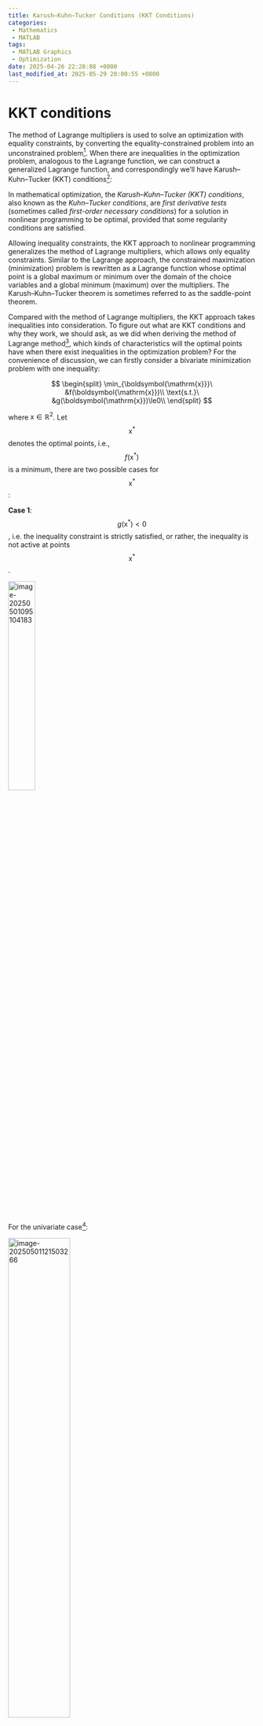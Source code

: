 ```yaml
---
title: Karush–Kuhn–Tucker Conditions (KKT Conditions)
categories:
 - Mathematics
 - MATLAB
tags:
 - MATLAB Graphics
 - Optimization
date: 2025-04-26 22:28:08 +0800
last_modified_at: 2025-05-29 20:00:55 +0800
---
```


# KKT conditions

The method of Lagrange multipliers is used to solve an optimization with equality constraints, by converting the equality-constrained problem into an unconstrained problem[^1]. When there are inequalities in the optimization problem, analogous to the Lagrange function, we can construct a generalized Lagrange function, and correspondingly we’ll have Karush–Kuhn–Tucker (KKT) conditions[^2]:

<div class="quote--left" markdown="1">

In mathematical optimization, the <i class="term">Karush–Kuhn–Tucker (KKT) conditions</i>, also known as the <i class="term">Kuhn–Tucker conditions</i>, are <i class="term">first derivative tests</i> (sometimes called <i class="term">first-order necessary conditions</i>) for a solution in nonlinear programming to be optimal, provided that some regularity conditions are satisfied.

Allowing inequality constraints, the KKT approach to nonlinear programming generalizes the method of Lagrange multipliers, which allows only equality constraints. Similar to the Lagrange approach, the constrained maximization (minimization) problem is rewritten as a Lagrange function whose optimal point is a global maximum or minimum over the domain of the choice variables and a global minimum (maximum) over the multipliers. The Karush–Kuhn–Tucker theorem is sometimes referred to as the saddle-point theorem.

</div>

Compared with the method of Lagrange multipliers, the KKT approach takes inequalities into consideration. To figure out what are KKT conditions and why they work, we should ask, as we did when deriving the method of Lagrange method[^1], which kinds of characteristics will the optimal points have when there exist inequalities in the optimization problem? For the convenience of discussion, we can firstly consider a bivariate minimization problem with one inequality:

$$
\begin{split}
\min_{\boldsymbol{\mathrm{x}}}\ &f(\boldsymbol{\mathrm{x}})\\
\text{s.t.}\ &g(\boldsymbol{\mathrm{x}})\le0\\
\end{split}
$$

where $\boldsymbol{\mathrm{x}}\in\mathbb{R}^2$. Let $$\boldsymbol{\mathrm{x}}^*$$ denotes the optimal points, i.e., $$f(\boldsymbol{\mathrm{x}}^*)$$ is a minimum, there are two possible cases for $$\boldsymbol{\mathrm{x}}^*$$:

**Case 1**: $$g(\boldsymbol{\mathrm{x}}^*)<0$$, i.e. the inequality constraint is strictly satisfied, or rather, the inequality is not active at points $$\boldsymbol{\mathrm{x}}^*$$.

<img src="https://raw.githubusercontent.com/HelloWorld-1017/blog-images-1/main/imgs/202505010951333.png" alt="image-20250501095104183" style="width:33%;" />

<div class="notice--primary" markdown="1">

For the univariate case[^3]:

<img src="https://raw.githubusercontent.com/HelloWorld-1017/blog-images-1/main/imgs/202505011215416.png" alt="image-20250501121503266" style="width:50%;" />

</div>

In this case, there is:

$$
g(\boldsymbol{\mathrm{x}}^*)<0\label{eq4}
$$

and because $\boldsymbol{\mathrm{x}}^*$ is optimal, we have:

$$
\nabla f(\boldsymbol{\mathrm{x}}^*)=\boldsymbol{\mathrm{0}}\label{eq1}
$$

**Case 2**: $$g(\boldsymbol{\mathrm{x}}^*)=0$$, i.e., the inequality is active at points $$\boldsymbol{\mathrm{x}}^*$$.

<img src="https://raw.githubusercontent.com/HelloWorld-1017/blog-images-1/main/imgs/202505011045601.png" alt="image-20250501104503465" style="width:33%;" />

<div class="notice--primary" markdown="1">

Similarly, for the univariate case:

<img src="https://raw.githubusercontent.com/HelloWorld-1017/blog-images-1/main/imgs/202505011255248.png" alt="image-20250501125510057" style="width:50%;" />

</div>

As can be seen from the figure, $$\boldsymbol{\mathrm{x}}^*$$ locates at the boundary of area where $$g(\boldsymbol{\mathrm{x}}^*)\le0$$ (i.e., gray area in the figure). Because $$\nabla g$$ points towards the direction where $$g$$ increases, <i class="emphasize">$\nabla g(\boldsymbol{\mathrm{x}}^*)$ points towards the outside of the gray area</i> (since points $$\boldsymbol{\mathrm{x}}$$ in the area satisfy $$g(\boldsymbol{\mathrm{x}})<0$$, whereas $$\boldsymbol{\mathrm{x}}$$ out of the area satisfy $$g(\boldsymbol{\mathrm{x}})>0$$). On the other hand, because $$\nabla f$$ points towards the the direction where $f$ increases and $$\boldsymbol{\mathrm{x}}^*$$ is a minimum, we have <i class="emphasize">$\nabla f(\boldsymbol{\mathrm{x}}^*)$ points towards to the inside of the gray area</i> (since if $$\nabla f(\boldsymbol{\mathrm{x}}^\ast)$$ points towards to the outside of the area, $f$ will further decreases along the direction inside of the area, then $$\boldsymbol{\mathrm{x}}^*$$ can’t stay at the boundary of area). Finally, we can conclude that, <i class="emphasize"> $\nabla g(\boldsymbol{\mathrm{x}}^\ast)$ and $\nabla f(\boldsymbol{\mathrm{x}}^\ast)$ are parallel (because $f$ and $g$ are tangent at $\boldsymbol{\mathrm{x}}^\ast$) and they are in an opposite direction</i>, that is:

$$
\nabla f(\boldsymbol{\mathrm{x}}^*)+\lambda\nabla g(\boldsymbol{\mathrm{x}}^*)=\boldsymbol{\mathrm{0}}\label{eq6}
$$

where:

$$
\lambda>0\label{eq7}
$$

and of course the constraint:

$$
g(\boldsymbol{\mathrm{x}}^*)=0\label{eq8}
$$


<br>

To include both cases, we can firstly rewrite $\eqref{eq1}$ as:

$$
\left\{
\begin{split}
& \nabla f(\boldsymbol{\mathrm{x}}^*)+\lambda\nabla g(\boldsymbol{\mathrm{x}}^*)=\boldsymbol{\mathrm{0}}\\
& \lambda=0
\end{split}\right.\label{eq5}
$$

Then, for the first case, $\eqref{eq4}$ and $\eqref{eq5}$, we have:

$$
\left\{
\begin{split}
& g(\boldsymbol{\mathrm{x}}^*)<0\\
& \nabla f(\boldsymbol{\mathrm{x}}^*)+\lambda\nabla g(\boldsymbol{\mathrm{x}}^*)=\boldsymbol{\mathrm{0}}\\
& \lambda=0
\end{split}\right.\label{eq2}
$$

and for the second one, $\eqref{eq6}$, $\eqref{eq7}$, and $\eqref{eq8}$:

$$
\left\{
\begin{split}
& g(\boldsymbol{\mathrm{x}}^*)=0\\
& \nabla f(\boldsymbol{\mathrm{x}}^*)+\lambda\nabla g(\boldsymbol{\mathrm{x}}^*)=\boldsymbol{\mathrm{0}}\\
& \lambda>0
\end{split}\right.\label{eq3}
$$

Finally, combine $\eqref{eq2}$ and $\eqref{eq3}$, we’ll have:

$$
\left\{
\begin{split}
&g(\boldsymbol{\mathrm{x}})\le0\ \text{is not active}
\left\{
\begin{split}
& g(\boldsymbol{\mathrm{x}}^*)<0\\
& \nabla f(\boldsymbol{\mathrm{x}}^*)+\lambda\nabla g(\boldsymbol{\mathrm{x}}^*)=\boldsymbol{\mathrm{0}}\\
& \lambda=0\\
\end{split}\right.\\
&g(\boldsymbol{\mathrm{x}})\le0\ \text{is active}
\left\{
\begin{split}
& g(\boldsymbol{\mathrm{x}}^*)=0\\
& \nabla f(\boldsymbol{\mathrm{x}}^*)+\lambda\nabla g(\boldsymbol{\mathrm{x}}^*)=\boldsymbol{\mathrm{0}}\\
& \lambda>0\\
\end{split}\right.
\end{split}\right.\notag
$$

Incorporate these two sets of constraints, we’ll have:

$$
\left\{
\begin{split}
& \nabla f(\boldsymbol{\mathrm{x}}^*)+\lambda\nabla g(\boldsymbol{\mathrm{x}}^*)=\boldsymbol{\mathrm{0}}\\
& g(\boldsymbol{\mathrm{x}}^*)\le0\\
& \lambda\ge0\\
& \lambda g(\boldsymbol{\mathrm{x}}^*)=0\\
\end{split}\right.\label{eq9}
$$

where $$\lambda g(\boldsymbol{\mathrm{x}}^*)=0$$ holds because for the first case, $$g(\boldsymbol{\mathrm{x}}^*)<0$$ and $$\lambda=0$$, and for the second case, $$g(\boldsymbol{\mathrm{x}}^*)=0$$ and $$\lambda>0$$.

So, we could conclude that, when $\boldsymbol{\mathrm{x}}^*$ is an optimal point, then conditions $\eqref{eq9}$ are satisfied, and these conditions $\eqref{eq9}$ are called KKT conditions. Among which[^3]:

- $$\nabla f(\boldsymbol{\mathrm{x}}^*)+\lambda\nabla g(\boldsymbol{\mathrm{x}}^*)=\boldsymbol{\mathrm{0}}$$ is the <i class="term">stationarity condition</i>, sometimes denoted as KKT1[^7]
- $g(\boldsymbol{\mathrm{x}}^*)\le0$ is the <i class="term">primal feasibility</i>
- $\lambda\ge0$ is the <i class="term">dual feasibility</i>, because $\lambda$ is also called as dual variables[^4]
- $\lambda g(\boldsymbol{\mathrm{x}}^*)=0$ is the <i class="term">complementary slackness</i> (or <i class="term">complementarity conditions</i>), sometimes denoted as KKT2[^7]

<br>

Although in the above text, we take a bivariate case with one-inequality to derive KKT conditions $\eqref{eq9}$, they are also available for the multi-variate case and when there are multiple inequality constraints and multiple equality constraints (by combining the method of Lagrange multipliers[^1]). Here is a relatively complete definition[^5]:

<div class="quote--left" markdown="1">

Suppose $\boldsymbol{\mathrm{x}}^*$ is a local minimum point of an inequality constrained problem:

$$
\begin{split}
\min_{\boldsymbol{\mathrm{x}}}\ &f(\boldsymbol{\mathrm{x}})\\
\text{s.t.}\ &h_i(\boldsymbol{\mathrm{x}})\le0,\ i=1,\cdots,l\\
\ &g_i(\boldsymbol{\mathrm{x}})=0,\ i=1,\cdots,m\\
\end{split}
$$

If $\boldsymbol{\mathrm{x}}^\ast$ is regular for all equality constraints and active inequality constraints, then there exists Lagrange/KKT multipliers $\lambda_1^\ast,\cdots,\lambda_m^\ast,\mu_1^\ast,\cdots,\mu_l^\ast$ such that:

$$
\nabla f(\boldsymbol{\mathrm{x}}^*)+\sum_{i=1}^m\lambda_i^*\nabla g_i(\boldsymbol{\mathrm{x}}^*)+\sum_{i=1}^l\mu_i^*\nabla h_i(\boldsymbol{\mathrm{x}}^*)=\boldsymbol{\mathrm{0}}
$$

$$
\mu_i^*h_i(\boldsymbol{\mathrm{x}}^*)=0,\ i=1,\cdots,l
$$

$$
\mu_i\ge0,\ i=1,\cdots,l
$$

$$
h_i(\boldsymbol{\mathrm{x}}^*)\le0,\ i=1,\cdots,l
$$

$$
g_i(\boldsymbol{\mathrm{x}}^*)=0,\ i=1,\cdots,m
$$

</div>

By the way, as can be seen, unlike the method of Lagrange multipliers, when there are inequalities we can’t get an *unconstrained* optimization problem by a certain of conversion --- some inequality constraints always exist.

Analogous to the method of Lagrange function, we can construct an auxiliary function, i.e., the generalized Lagrangian[^4]:

$$
\mathcal{L}(\boldsymbol{\mathrm{x}},\boldsymbol{\mathrm{\lambda}},\boldsymbol{\mathrm{\mu}})\equiv f(\boldsymbol{\mathrm{x}})+\sum_{i=1}^m\lambda_ig_i(\boldsymbol{\mathrm{x}})+\sum_{i=1}^l\mu_ih_i(\boldsymbol{\mathrm{x}})
$$

where $(\boldsymbol{\mathrm{\lambda}},\boldsymbol{\mathrm{\mu}})\in\mathbb{R}^l\times\mathbb{R}^m_+$, then we’ll have KKT conditions as the form:

$$
\nabla_{\boldsymbol{\mathrm{x}}}\mathcal{L}(\boldsymbol{\mathrm{x}},\boldsymbol{\mathrm{\lambda}},\boldsymbol{\mathrm{\mu}})=\boldsymbol{0}
$$

$$
\nabla_{\boldsymbol{\mathrm{\lambda}}}\mathcal{L}(\boldsymbol{\mathrm{x}},\boldsymbol{\mathrm{\lambda}},\boldsymbol{\mathrm{\mu}})=\boldsymbol{\mathrm{0}}
$$

$$
\boldsymbol{\mathrm{h}}(\boldsymbol{\mathrm{x}})\le\boldsymbol{\mathrm{0}}
$$

$$
\boldsymbol{\mathrm{\mu}}\ge\boldsymbol{\mathrm{0}}
$$

$$
\boldsymbol{\mathrm{\mu}}\odot\boldsymbol{\mathrm{h}}(\boldsymbol{\mathrm{x}})=\boldsymbol{\mathrm{0}}
$$

<br>

# Examples

## Example 1

<div id="example-1"></div>

Consider the minimization[^5]:

$$
\begin{split}
\min\ &x_1^2+x_2^2\\
\text{s.t.}\ &x_1+x_2=1\\
\ &x_2\le\alpha\\
\end{split}
$$

The KKT conditions are:

$$
\left\{\begin{split}
&\nabla_{\boldsymbol{\mathrm{x}}}(x_1^2+x_2^2)+\lambda\nabla_{\boldsymbol{\mathrm{x}}}(x_1+x_2-1)+\mu\nabla_{\boldsymbol{\mathrm{x}}}(x_2-\alpha)=0\\
&x_1+x_2-1=0\\
&x_2\le\alpha\\
&\mu\ge0\\
&\mu(x_2-\alpha)=0\\
\end{split}\right.
$$

i.e.

$$
\left\{\begin{split}
&2x_1+\lambda=0\\
&2x_2+\lambda+\mu=0\\
&x_1+x_2-1=0\\
&x_2\le\alpha\\
&\mu\ge0\\
&\mu(x_2-\alpha)=0\\
\end{split}\right.
$$

(1) When $\mu=0$, that is the inequality constraint is inactive:

$$
\left\{\begin{split}
&\mu=0\\
&2x_1+\lambda=0\\
&2x_2+\lambda=0\\
&x_1+x_2-1=0\\
&x_2\le\alpha\\
\end{split}\right.\Rightarrow
\left\{\begin{split}
&\mu=0\\
&x_1=x_2=\frac12\\
&\lambda=-1\\
&\alpha\ge\frac12
\end{split}\right.\Rightarrow
(\frac12,\frac12)\text{ if }\alpha\ge\frac12
$$

(2) When $\mu\ne0$, that is the inequality constraint is active:

$$
\left\{\begin{split}
&2x_1+\lambda=0\\
&2x_2+\lambda+\mu=0\\
&x_1+x_2-1=0\\
&\mu\ge0\\
&x_2=\alpha
\end{split}\right.\Rightarrow
\left\{\begin{split}
&x_1=1-\alpha\\
&x_2=\alpha\\
&\mu=2-4\alpha\ge0
\end{split}\right.
\Rightarrow
(1-\alpha,\alpha)\text{ if }\alpha\le\frac12
$$

So, whether the inequality constraint is active depends on whether $\alpha$ is less or equal than $\frac12$, for example:

(a) $\alpha=0$, then the inequality constraint is active:

```matlab
clc, clear, close all

fig = figure("Color", "w", "Position", [303,521.66,1900,564.66]);
tiledlayout(1,3)

nexttile
view([32.89,11.58])
helperPlot;

nexttile
view([90,0])
helperPlot;

nexttile
view([0,90])
sc = helperPlot;
sc(1).FaceAlpha = 0;

exportgraphics(fig, "fig1.jpg", "Resolution", 600)

function sc = helperPlot
x = -3:0.05:3;
y = -3:0.05:3;
[X, Y] = meshgrid(x, y);
fnc = @(x,y) (x.^2+y.^2);
f = fnc(X, Y);

alpha = 0;

level = min(min(f))-3;

hold(gca, "on")
box(gca, "on")
grid(gca, "on")
sc = surfc(X, Y, f, "EdgeColor", "none");

sc(1).FaceAlpha = 0.3;
sc(2).LineWidth = 1.5;
sc(2).LevelList = min(f,[],"all"):0.5:max(f,[],"all");

plot3(x, alpha*ones(size(x)), level*ones(size(x)), ...
    "LineWidth", 1.5, "Color", "k")
plot3(x, alpha*ones(size(x)), fnc(x, alpha*ones(size(x))), ...
    "LineWidth", 1.5, "Color", "k", "LineStyle", "--");
plot3(x, 1-x, level*ones(size(x)), "LineWidth", 1.5, "Color", "r")
plot3(x, 1-x, fnc(x, 1-x), "LineWidth", 1.5, "LineStyle", "--", "Color", "r")

x1 = 1;
y1 = 0;
fnc1 = fnc(x1, y1);
scatter3(x1, y1, fnc1, 20, "filled", ...
    "MarkerEdgeColor", "k", "MarkerFaceColor", "k")
scatter3(x1, y1, level, 20, "filled", ...
    "MarkerEdgeColor", "k", "MarkerFaceColor", "k")
plot3([x1, x1], [y1, y1], [level, fnc1], "LineWidth", 1.5, "LineStyle", "--", "Color", "k")
text(x1, y1, fnc1+0.5, "$(1, 0, 1)$", "Interpreter", "latex", "FontSize", 12)

xlabel("$x$", "Interpreter", "latex", "FontSize", 20)
ylabel("$y$", "Interpreter", "latex", "FontSize", 20)
zlabel("$f$", "Interpreter", "latex", "FontSize", 20)

xlim([min(x), max(x)])
ylim([min(y), max(y)])
end

```

![fig1](https://raw.githubusercontent.com/HelloWorld-1017/blog-images-1/main/imgs/202505261915598.jpg)

(b) $\alpha=\frac12$, then the inequality constraint can be viewed as active or inactive:

```matlab
clc, clear, close all

fig = figure("Color", "w", "Position", [303,521.66,1900,564.66]);
tiledlayout(1,3)

nexttile
view([32.89,11.58])
helperPlot;

nexttile
view([90,0])
helperPlot;

nexttile
view([0,90])
sc = helperPlot;
sc(1).FaceAlpha = 0;

exportgraphics(fig, "fig1.jpg", "Resolution", 600)

function sc = helperPlot
x = -3:0.05:3;
y = -3:0.05:3;
[X, Y] = meshgrid(x, y);
fnc = @(x,y) (x.^2+y.^2);
f = fnc(X, Y);

alpha = 1/2;

level = min(min(f))-3;

hold(gca, "on")
box(gca, "on")
grid(gca, "on")
sc = surfc(X, Y, f, "EdgeColor", "none");

sc(1).FaceAlpha = 0.3;
sc(2).LineWidth = 1.5;
sc(2).LevelList = min(f,[],"all"):0.5:max(f,[],"all");

plot3(x, alpha*ones(size(x)), level*ones(size(x)), ...
    "LineWidth", 1.5, "Color", "k")
plot3(x, alpha*ones(size(x)), fnc(x, alpha*ones(size(x))), ...
    "LineWidth", 1.5, "Color", "k", "LineStyle", "--");
plot3(x, 1-x, level*ones(size(x)), "LineWidth", 1.5, "Color", "r")
plot3(x, 1-x, fnc(x, 1-x), "LineWidth", 1.5, "LineStyle", "--", "Color", "r")

x1 = 1/2;
y1 = 1/2;
fnc1 = fnc(x1, y1);
scatter3(x1, y1, fnc1, 20, "filled", ...
    "MarkerEdgeColor", "k", "MarkerFaceColor", "k")
scatter3(x1, y1, level, 20, "filled", ...
    "MarkerEdgeColor", "k", "MarkerFaceColor", "k")
plot3([x1, x1], [y1, y1], [level, fnc1], "LineWidth", 1.5, "LineStyle", "--", "Color", "k")
text(x1, y1, fnc1+0.5, "$(1/2, 1/2, 1/2)$", "Interpreter", "latex", "FontSize", 12)

xlabel("$x$", "Interpreter", "latex", "FontSize", 20)
ylabel("$y$", "Interpreter", "latex", "FontSize", 20)
zlabel("$f$", "Interpreter", "latex", "FontSize", 20)

xlim([min(x), max(x)])
ylim([min(y), max(y)])
end

```

![fig1](https://raw.githubusercontent.com/HelloWorld-1017/blog-images-1/main/imgs/202505261916817.jpg)

(c) $\alpha=1$, then the inequality constraint is active:

```matlab
clc, clear, close all

fig = figure("Color", "w", "Position", [303,521.66,1900,564.66]);
tiledlayout(1,3)

nexttile
view([32.89,11.58])
helperPlot;

nexttile
view([90,0])
helperPlot;

nexttile
view([0,90])
sc = helperPlot;
sc(1).FaceAlpha = 0;

exportgraphics(fig, "fig1.jpg", "Resolution", 600)

function sc = helperPlot
x = -3:0.05:3;
y = -3:0.05:3;
[X, Y] = meshgrid(x, y);
fnc = @(x,y) (x.^2+y.^2);
f = fnc(X, Y);

alpha = 1;

level = min(min(f))-3;

hold(gca, "on")
box(gca, "on")
grid(gca, "on")
sc = surfc(X, Y, f, "EdgeColor", "none");

sc(1).FaceAlpha = 0.3;
sc(2).LineWidth = 1.5;
sc(2).LevelList = min(f,[],"all"):0.5:max(f,[],"all");

plot3(x, alpha*ones(size(x)), level*ones(size(x)), ...
    "LineWidth", 1.5, "Color", "k")
plot3(x, alpha*ones(size(x)), fnc(x, alpha*ones(size(x))), ...
    "LineWidth", 1.5, "Color", "k", "LineStyle", "--");
plot3(x, 1-x, level*ones(size(x)), "LineWidth", 1.5, "Color", "r")
plot3(x, 1-x, fnc(x, 1-x), "LineWidth", 1.5, "LineStyle", "--", "Color", "r")

x1 = 1/2;
y1 = 1/2;
fnc1 = fnc(x1, y1);
scatter3(x1, y1, fnc1, 20, "filled", ...
    "MarkerEdgeColor", "k", "MarkerFaceColor", "k")
scatter3(x1, y1, level, 20, "filled", ...
    "MarkerEdgeColor", "k", "MarkerFaceColor", "k")
plot3([x1, x1], [y1, y1], [level, fnc1], "LineWidth", 1.5, "LineStyle", "--", "Color", "k")
text(x1, y1, fnc1+0.5, "$(1/2, 1/2, 1/2)$", "Interpreter", "latex", "FontSize", 12)

xlabel("$x$", "Interpreter", "latex", "FontSize", 20)
ylabel("$y$", "Interpreter", "latex", "FontSize", 20)
zlabel("$f$", "Interpreter", "latex", "FontSize", 20)

xlim([min(x), max(x)])
ylim([min(y), max(y)])
end

```

![fig1](https://raw.githubusercontent.com/HelloWorld-1017/blog-images-1/main/imgs/202505261917703.jpg)

## Example 2

<div id="example-2"></div>

Consider the minimization[^5]:

$$
\begin{split}
\min\ &(x_1-2)^2+(x_2-1)^2\\
\text{s.t.}\ &x_1^2-x_2\le0\\
\ &x_1+x_2-2\le0\\
\end{split}
$$

The KKT conditions are:

$$
\left\{
\begin{split}
&\nabla_{\boldsymbol{\mathrm{x}}}\Big((x_1-2)^2+(x_2-1)^2\Big)+\mu_1\nabla_{\boldsymbol{\mathrm{x}}}(x_1^2-x_2)+\mu_2\nabla_{\boldsymbol{\mathrm{x}}}(x_1+x_2-2)=0\\
&x_1^2-x_2\le0\\
&x_1+x_2-2\le0\\
&\mu_1,\mu_2\ge0\\
&\mu_1(x_1^2-x_2)=0\\
&\mu_2(x_1+x_2-2)=0\\
\end{split}
\right.
$$

i.e.

$$
\left\{
\begin{split}
&2(x_1-2)+2\mu_1x_1+\mu_2=0\\
&2(x_2-1)-\mu_1+\mu_2=0\\
&x_1^2-x_2\le0\\
&x_1+x_2-2\le0\\
&\mu_1,\mu_2\ge0\\
&\mu_1(x_1^2-x_2)=0\\
&\mu_2(x_1+x_2-2)=0\\
\end{split}
\right.
$$

(1) When $\mu_1=\mu_2=0$:

$$
\left\{
\begin{split}
&2(x_1-2)=0\\
&2(x_2-1)=0\\
&x_1^2-x_2\le0\\
&x_1+x_2-2\le0\\
\end{split}
\right.\Rightarrow\varnothing
$$

(2) When $\mu_1=0,\mu_2\ne0$:

$$
\left\{
\begin{split}
&2(x_1-2)+\mu_2=0\\
&2(x_2-1)+\mu_2=0\\
&x_1^2-x_2\le0\\
&\mu_2\ge0\\
&x_1+x_2-2=0\\
\end{split}
\right.\Rightarrow\varnothing
$$

(3) When $\mu_1\ne0,\mu_2=0$:

$$
\left\{
\begin{split}
&2(x_1-2)+2\mu_1x_1=0\\
&2(x_2-1)-\mu_1=0\\
&x_1+x_2-2\le0\\
&\mu_1\ge0\\
&x_1^2-x_2=0\\
\end{split}
\right.\Rightarrow\varnothing
$$

(4) When $\mu_1\ne0,\mu_2\ne0$:

$$
\left\{
\begin{split}
&2(x_1-2)+2\mu_1x_1+\mu_2=0\\
&2(x_2-1)-\mu_1+\mu_2=0\\
&\mu_1,\mu_2\ge0\\
&x_1^2-x_2=0\\
&x_1+x_2-2=0\\
\end{split}
\right.\Rightarrow(1,1)
$$

So, finally, the minimum point is $(1,1)$, and its corresponding function value is 1.

```matlab
clc, clear, close all

fig = figure("Color", "w", "Position", [303,521.66,1900,564.66]);
tiledlayout(1,3)

nexttile
view([32.89,11.58])
helperPlot;

nexttile
view([90,0])
helperPlot;

nexttile
view([0,90])
sc = helperPlot;
sc(1).FaceAlpha = 0;

exportgraphics(fig, "fig2.jpg", "Resolution", 600)

function sc = helperPlot
x = -5:0.05:5;
y = -5:0.05:5;
[X, Y] = meshgrid(x, y);
fnc = @(x,y) ((x-2).^2+(y-1).^2);
f = fnc(X, Y);

level = min(min(f))-20;

hold(gca, "on")
box(gca, "on")
grid(gca, "on")
sc = surfc(X, Y, f, "EdgeColor", "none");

sc(1).FaceAlpha = 0.3;
sc(2).LineWidth = 1.5;
sc(2).LevelList = min(f,[],"all"):1:max(f,[],"all");

plot3(x, x.^2, level*ones(size(x)), ...
    "LineWidth", 1.5, "Color", "r")
plot3(x, x.^2, fnc(x, x.^2), ...
    "LineWidth", 1.5, "Color", "r", "LineStyle", "--")

plot3(x, 2-x, level*ones(size(x)), ...
    "LineWidth", 1.5, "Color", "b")
plot3(x, 2-x, fnc(x, 2-x), ...
    "LineWidth", 1.5, "Color", "b", "LineStyle", "--")

x1 = 1;
y1 = 1;
fnc1 = fnc(x1, y1);
scatter3(x1, y1, fnc1, 20, "filled", ...
    "MarkerEdgeColor", "k", "MarkerFaceColor", "k")
scatter3(x1, y1, level, 20, "filled", ...
    "MarkerEdgeColor", "k", "MarkerFaceColor", "k")
plot3([x1, x1], [y1, y1], [level, fnc1], "LineWidth", 1.5, "LineStyle", "--", "Color", "k")
text(x1, y1, fnc1+0.5, "$(1, 1, 1)$", "Interpreter", "latex", "FontSize", 12)


xlabel("$x$", "Interpreter", "latex", "FontSize", 20)
ylabel("$y$", "Interpreter", "latex", "FontSize", 20)
zlabel("$f$", "Interpreter", "latex", "FontSize", 20)

xlim([min(x), max(x)])
ylim([min(y), max(y)])
zlim([level, max(f,[],"all")])
end

```

![fig2](https://raw.githubusercontent.com/HelloWorld-1017/blog-images-1/main/imgs/202505261919808.jpg)

## Example 3

<div id="example-3"></div>

Consider the minimization[^6]:

$$
\begin{split}
\min\ &x_1^2+x_2^2\\
\text{s.t.}\ &x_1^2+x_2^2\le5\\
\ &x_1+2x_2=4\\
\ &x_1,x_2\ge0
\end{split}
$$

The KKT conditions are:

$$
\left\{
\begin{split}
&\nabla_{\boldsymbol{\mathrm{x}}}(x_1^2+x_2^2)+\lambda\nabla_{\boldsymbol{\mathrm{x}}}(x_1+2x_2-4)+\mu\nabla_{\boldsymbol{\mathrm{x}}}(x_1^2+x_2^2-5)=0\\
&x_1+2x_2-4=0\\
&x_1^2+x_2^2-5\le0\\
&\mu\ge0\\
&\mu(x_1^2+x_2^2-5)=0\\
&x_1,x_2\ge0\\
\end{split}
\right.
$$

i.e.

$$
\left\{
\begin{split}
&2x_1+\lambda+2\mu x_1=0\\
&2x_2+2\lambda+2\mu x_2=0\\
&x_1+2x_2-4=0\\
&x_1^2+x_2^2-5\le0\\
&\mu\ge0\\
&\mu(x_1^2+x_2^2-5)=0\\
&x_1,x_2\ge0\\
\end{split}
\right.
$$

(1) When $\mu=0$:

$$
\left\{
\begin{split}
&2x_1+\lambda=0\\
&2x_2+2\lambda=0\\
&x_1+2x_2-4=0\\
&x_1^2+x_2^2-5\le0\\
&x_1,x_2\ge0\\
\end{split}
\right.\Rightarrow(\frac45,\frac85)
$$

(2) When $\mu\ne0$

$$
\left\{
\begin{split}
&2x_1+\lambda+2\mu x_1=0\\
&2x_2+2\lambda+2\mu x_2=0\\
&x_1+2x_2-4=0\\
&\mu\ge0\\
&x_1^2+x_2^2-5=0\\
&x_1,x_2\ge0\\
\end{split}
\right.\Rightarrow\varnothing
$$

So, finally, the minimum point is $(\frac45,\frac85)$, and its corresponding function value is $\frac{16}{5}$.

```matlab
clc, clear, close all

fig = figure("Color", "w", "Position", [303,521.66,1900,564.66]);
tiledlayout(1,3)

nexttile
view([32.89,11.58])
helperPlot;

nexttile
view([90,0])
helperPlot;

nexttile
view([0,90])
sc = helperPlot;
sc(1).FaceAlpha = 0;

exportgraphics(fig, "fig3.jpg", "Resolution", 600)

function sc = helperPlot
x = -5:0.05:5;
y = -5:0.05:5;
[X, Y] = meshgrid(x, y);
fnc = @(x,y) (x.^2+y.^2);
f = fnc(X, Y);

level = min(min(f))-20;

theta = 0:0.01:2*pi;
xx = sqrt(5)*cos(theta);
yy = sqrt(5)*sin(theta);

hold(gca, "on")
box(gca, "on")
grid(gca, "on")
sc = surfc(X, Y, f, "EdgeColor", "none");

sc(1).FaceAlpha = 0.3;
sc(2).LineWidth = 1.5;
sc(2).LevelList = min(f,[],"all"):1:max(f,[],"all");

plot3(xx, yy, level*ones(size(xx)), ...
    "LineWidth", 1.5, "Color", "r")
plot3(xx, yy, fnc(xx, yy), ...
    "LineWidth", 1.5, "Color", "r", "LineStyle", "--")

plot3(x, (4-x)./2, level*ones(size(x)), ...
    "LineWidth", 1.5, "Color", "r")
plot3(x, (4-x)./2, fnc(x, (4-x)./2), ...
    "LineWidth", 1.5, "Color", "r", "LineStyle", "--")

plot3(x, zeros(size(x)), level*ones(size(x)), ...
    "LineWidth", 1.5, "Color", "k")
plot3(x, zeros(size(x)), fnc(x, zeros(size(x))), ...
    "LineWidth", 1.5, "Color", "k", "LineStyle", "--")

plot3(zeros(size(y)), y, level*ones(size(x)), ...
    "LineWidth", 1.5, "Color", "k")
plot3(zeros(size(y)), y, fnc(x, zeros(size(x))), ...
    "LineWidth", 1.5, "Color", "k", "LineStyle", "--")

xlabel("$x$", "Interpreter", "latex", "FontSize", 20)
ylabel("$y$", "Interpreter", "latex", "FontSize", 20)
zlabel("$f$", "Interpreter", "latex", "FontSize", 20)

x1 = 4/5;
y1 = 8/5;
fnc1 = fnc(x1, y1);
scatter3(x1, y1, fnc1, 20, "filled", ...
    "MarkerEdgeColor", "k", "MarkerFaceColor", "k")
scatter3(x1, y1, level, 20, "filled", ...
    "MarkerEdgeColor", "k", "MarkerFaceColor", "k")
plot3([x1, x1], [y1, y1], [level, fnc1], "LineWidth", 1.5, "LineStyle", "--", "Color", "k")
text(x1, y1, fnc1+0.5, "$(4/5, 8/5, 16/5)$", "Interpreter", "latex", "FontSize", 12)

xlim([min(x), max(x)])
ylim([min(y), max(y)])
zlim([level, max(f,[],"all")])
end
```

![fig3](https://raw.githubusercontent.com/HelloWorld-1017/blog-images-1/main/imgs/202505261922982.jpg)

## Example 4 (Non-convex optimization)

<div id="example-4"></div>

Consider the maximization[^8]:

$$
\begin{split}
\max\ &x_1x_2\\
\text{s.t.}\ &x_1+x_2^2\le2\\
\ &x_1,x_2\ge0
\end{split}
$$

which can be convert into a minimization:

$$
\begin{split}
\min\ &-x_1x_2\\
\text{s.t.}\ &x_1+x_2^2\le2\\
\ &x_1,x_2\ge0
\end{split}
$$

So, the KKT conditions are:

$$
\left\{
\begin{split}
&\nabla_{\boldsymbol{\mathrm{x}}}(-x_1x_2)+\mu\nabla_{\boldsymbol{\mathrm{x}}}(x_1+x_2^2-2)=0\\
&x_1+x_2^2-2\le0\\
&\mu\ge0\\
&\mu(x_1+x_2^2-2)=0\\
&x_1,x_2\ge0\\
\end{split}
\right.
$$

i.e.

$$
\left\{
\begin{split}
&-x_2+\mu=0\\
&-x_1+2\mu x_2=0\\
&x_1+x_2^2-2\le0\\
&\mu\ge0\\
&\mu(x_1+x_2^2-2)=0\\
&x_1,x_2\ge0\\
\end{split}
\right.
$$

(1) When $\mu=0$:

$$
\left\{
\begin{split}
&-x_2=0\\
&-x_1=0\\
&x_1+x_2^2-2\le0\\
&x_1,x_2\ge0\\
\end{split}
\right.\Rightarrow(0,0)
$$

(2) When $\mu\ne0$:

$$
\left\{
\begin{split}
&-x_2+\mu=0\\
&-x_1+2\mu x_2=0\\
&\mu\ge0\\
&x_1+x_2^2-2=0\\
&x_1,x_2\ge0\\
\end{split}
\right.\Rightarrow(\frac43,\frac{\sqrt6}{3})
$$

```matlab
clc, clear, close all

fig = figure("Color", "w", "Position", [303,521.66,1900,564.66]);
tiledlayout(1,3)

nexttile
view([32.89,11.58])
helperPlot;

nexttile
view([90,0])
helperPlot;

nexttile
view([0,90])
sc = helperPlot;
sc(1).FaceAlpha = 0;

exportgraphics(fig, "fig4.jpg", "Resolution", 600)

function sc = helperPlot
x = -3:0.05:3;
y = -3:0.05:3;
[X, Y] = meshgrid(x, y);
fnc = @(x,y) x.*y;
f = fnc(X, Y);

level = min(f, [], "all")-3;

hold(gca, "on")
box(gca, "on")
grid(gca, "on")
sc = surfc(X, Y, f, "EdgeColor", "none");

sc(1).FaceAlpha = 0.3;
sc(2).LineWidth = 1.5;
sc(2).LevelList = min(f,[],"all"):0.5:max(f,[],"all");

fy = 2-y.^2;
yy = y;
idx = ~(fy>=min(x) & fy<=max(x));
fy(idx) = [];
yy(idx)=[];

plot3(fy, yy, level*ones(size(fy)), ...
    "LineWidth", 1.5, "Color", "r")
plot3(fy, yy, fnc(2-yy.^2, yy), ...
    "LineWidth", 1.5, "Color", "r", "LineStyle", "--")

plot3(x, zeros(size(x)), level*ones(size(x)), ...
    "LineWidth", 1.5, "Color", "k")
plot3(x, zeros(size(x)), fnc(x, zeros(size(x))), ...
    "LineWidth", 1.5, "Color", "k", "LineStyle", "--")

plot3(zeros(size(y)), y, level*ones(size(x)), ...
    "LineWidth", 1.5, "Color", "k")
plot3(zeros(size(y)), y, fnc(x, zeros(size(x))), ...
    "LineWidth", 1.5, "Color", "k", "LineStyle", "--")

x1 = 0;
y1 = 0;
fnc1 = fnc(x1, y1);
scatter3(x1, y1, fnc1, 20, "filled", ...
    "MarkerEdgeColor", "k", "MarkerFaceColor", "k")
scatter3(x1, y1, level, 20, "filled", ...
    "MarkerEdgeColor", "k", "MarkerFaceColor", "k")
plot3([x1, x1], [y1, y1], [level, fnc1], "LineWidth", 1.5, "LineStyle", "--", "Color", "k")
text(x1, y1, fnc1+0.5, "$(0, 0, 0)$", "Interpreter", "latex", "FontSize", 12)

x1 = 4/3;
y1 = sqrt(2/3);
fnc1 = fnc(x1, y1);
scatter3(x1, y1, fnc1, 20, "filled", ...
    "MarkerEdgeColor", "k", "MarkerFaceColor", "k")
scatter3(x1, y1, level, 20, "filled", ...
    "MarkerEdgeColor", "k", "MarkerFaceColor", "k")
plot3([x1, x1], [y1, y1], [level, fnc1], "LineWidth", 1.5, "LineStyle", "--", "Color", "k")
text(x1, y1, fnc1+0.5, "$(4/3, \sqrt{2/3}, 4\sqrt6/9)$", "Interpreter", "latex", "FontSize", 12)

xlabel("$x$", "Interpreter", "latex", "FontSize", 20)
ylabel("$y$", "Interpreter", "latex", "FontSize", 20)
zlabel("$f$", "Interpreter", "latex", "FontSize", 20)

xlim([min(x), max(x)])
ylim([min(y), max(y)])
end
```

![fig4](https://raw.githubusercontent.com/HelloWorld-1017/blog-images-1/main/imgs/202505261924970.jpg)

## Example 5 (Non-convex optimization)

<div id="example-5"></div>

Consider the minimization:

$$
\begin{split}
\min_x\ &-x^3+3x^2-2x\\
\text{s.t.}\ &x\ge0\\
\end{split}
$$

The KKT conditions are:

$$
\left\{
\begin{split}
&\nabla_{x}(-x^3+3x^2-2x)=0\\
&x\ge0
\end{split}
\right.
$$

i.e.,

$$
\left\{
\begin{split}
&-3x^2+6x-2=0\\
&x\ge0
\end{split}
\right.\Rightarrow x=\dfrac{3+\sqrt3}{3}\text{ or }\dfrac{3-\sqrt3}{3}
$$

```matlab
clc, clear, close all

x = -1:0.05:3;
fnc = @(x) -x.^3+3*x.^2-2*x;
y = fnc(x);

fig = figure("Color", "w");
hold(gca, "on")
box(gca, "on")
grid(gca, "on")
plot(x, y, "LineWidth", 1.5, "Color", "b")
yline(0, "LineWidth", 1.5, "LineStyle", "--", "Color", "k")
xline(0, "LineWidth", 1.5, "LineStyle", "--", "Color", "r")

x1 = (3+sqrt(3))/3;
y1 = fnc(x1);
scatter3(x1, y1, 20, "filled", ...
    "MarkerEdgeColor", "k", "MarkerFaceColor", "k")
text(x1, y1+0.5, "$(1.5774, 0.3849)$", "Interpreter", "latex", "FontSize", 12)

x2 = (3-sqrt(3))/3;
y2 = fnc(x2);
scatter3(x2, y2, 20, "filled", ...
    "MarkerEdgeColor", "k", "MarkerFaceColor", "k")
text(x2, y2-0.5, "$(0.4226, -0.3849)$", "Interpreter", "latex", "FontSize", 12)

exportgraphics(fig, "fig5.jpg", "Resolution", 600)
```

<img src="https://raw.githubusercontent.com/HelloWorld-1017/blog-images-1/main/imgs/202505261935576.jpg" alt="fig5" style="width:50%;" />

<br>

# Discussions about necessity and sufficiency for optimality

The method of Lagrange multipliers only yields a necessary condition for optimality in equality-constrained problems[^1][^11]:

$$
\text{optimal }\boldsymbol{\mathrm{x}}^*\Rightarrow\text{stationarity conditions}
$$

i.e., if $\boldsymbol{\mathrm{x}}$ is optimal, the stationarity conditions deduced by the method of Lagrange multipliers must be satisfied, but on the other hand which also means the points we get by the method of Lagrange multiplier are probably not optimal.

From the above text, similarly we have, KKT conditions are only necessary for optimality when the optimization is also constrained by inequalities:

$$
\text{optimal }\boldsymbol{\mathrm{x}}^*\Rightarrow\text{KKT conditions}
$$

i.e., if $\boldsymbol{\mathrm{x}}$ is optimal (minimum or maximum points; [Example 4](#example-4) and [Example 5](#example-5) show the maximum case.), KKT conditions must be satisfied, but the points that satisfy KKT conditions probably aren’t optimal --- KKT conditions are not sufficient --- see [Example 4](#example-4) and [Example 5](#example-5) again.

However, in some special cases, KKT are also sufficient for optimality[^2]:

<div class="quote--left" markdown="1">

In some cases, the necessary conditions are also sufficient for optimality. In general, the necessary conditions are not sufficient for optimality and additional information is required, such as the <i class="term">Second Order Sufficient Conditions (SOSC)</i>. For smooth functions, SOSC involve the second derivatives, which explains its name.

</div>

and one case is[^2]:

<div class="quote--left" markdown="1">

The necessary conditions are sufficient for optimality if the objective function $f$ of a maximization problem (resp. minimization problem) is a differentiable concave function (resp. differentiable convex function), the inequality constraints $g_j$ are differentiable convex functions, the equality constraints $h_i$ are affine functions, and and Slater's condition holds.

</div>

In another words, for a convex optimization problem, if Slater’s condition[^9] holds (or rather, if strong duality holds[^12], because the Slater’s condition is a sufficient condition of strong duality of convex optimization problems[^9]), KKT conditions are necessary and sufficient conditions for optimality[^10]:

<div class="quote--left" markdown="1">

If a convex optimization problem with differentiable objective and constraint functions satisfies Slater’s condition, then the KKT conditions provide necessary and sufficient conditions for optimality: Slater’s condition implies that the optimal duality gap is zero and the dual optimum is attained, so $\boldsymbol{\mathrm{x}}$ is optimal if and only if there are $(\boldsymbol{\mathrm{\lambda}},\boldsymbol{\mathrm{\nu}})$ that, together with $\boldsymbol{\mathrm{x}}$, satisfy the KKT conditions.

</div>

We can verify this point in [Example 1](#example-1), [Example 2](#example-2), and [Example 3](#example-3).

But for a non-convex optimization problem, KKT conditions are just necessary conditions, like point $(0,0)$ in [Example 4](#example-4) and $(1.5774, 0.3849)$ in [Example 5](#example-5), which are not optimal (neither minimum nor maximum).

<br>

**References**

[^1]: [The Method of Lagrange Multipliers](/2025-04-22/15-40-09.html).
[^2]: [Karush–Kuhn–Tucker conditions](https://en.wikipedia.org/wiki/Karush%E2%80%93Kuhn%E2%80%93Tucker_conditions).
[^3]: [L1.6 –⁠ Inequality-constrained optimization: KKT conditions as first-order conditions of optimality](https://www.youtube.com/watch?v=BwqaNf__6Tc).
[^4]: [Weak Duality in Optimization](/2025-04-22/10-13-58.html).
[^5]: [lec16.pdf](https://jhc.sjtu.edu.cn/~kuanyang/teaching/MATH3806/notes/lec16.pdf).
[^6]: [01\_02\_NLP.pdf](https://www.karlin.mff.cuni.cz/~branda/download/01_02_NLP.pdf).
[^7]: [Review Notes and Supplementary Notes CS229 Course Machine Learning Standford University](https://www.ctanujit.org/uploads/2/5/3/9/25393293/mathematics_for_machine_learning__cs229__1.pdf), Convex Optimization Overview (cnt’d), Chuong B. Do, October 26, 2007, pp. 6-7.
[^8]: [kkt2.dvi](https://personal.math.ubc.ca/~israel/m340/kkt2.pdf).
[^9]: [Strong Duality and Slater’s Condition](/2025-04-26/21-30-32.html).
[^10]: [Convex Optimization](https://web.stanford.edu/~boyd/cvxbook/bv_cvxbook.pdf), Stephen Boyd and Lieven Vandenberghe, pp. 243-244.
[^11]: [“Introduction to Nonlinear Optimization” Lecture Slides](https://www.math.drexel.edu/~tyu/Math690Optimization/lec11.pdf).
[^12]: [lec13.pdf](https://www.stat.cmu.edu/~ryantibs/convexopt-F13/scribes/lec13.pdf).
